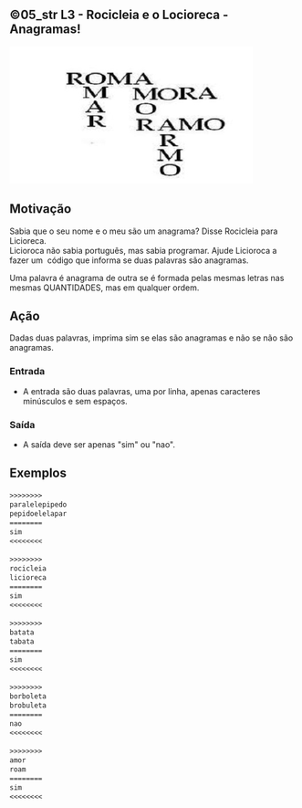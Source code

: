 ## ©05_str L3 - Rocicleia e o Locioreca - Anagramas!


![](__capa.jpg)

## Motivação

Sabia que o seu nome e o meu são um anagrama? Disse Rocicleia para Licioreca.  
Licioroca não sabia português, mas sabia programar. Ajude Licioroca a fazer um  código que informa se duas palavras são anagramas.

Uma palavra é anagrama de outra se é formada pelas mesmas letras nas mesmas QUANTIDADES, mas em qualquer ordem.

## Ação

Dadas duas palavras, imprima sim se elas são anagramas e não se não são anagramas.

### Entrada

*   A entrada são duas palavras, uma por linha, apenas caracteres minúsculos e sem espaços.

### Saída

*   A saída deve ser apenas "sim" ou "nao".

## Exemplos

```
>>>>>>>>
paralelepipedo
pepidoelelapar
========
sim
<<<<<<<<

>>>>>>>>
rocicleia
licioreca
========
sim
<<<<<<<<

>>>>>>>>
batata
tabata
========
sim
<<<<<<<<

>>>>>>>>
borboleta
brobuleta
========
nao
<<<<<<<<

>>>>>>>>
amor
roam
========
sim
<<<<<<<<
```

